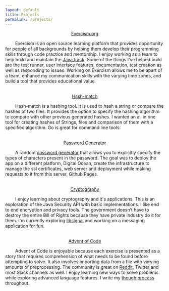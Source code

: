 ```yaml
---
layout: default
title: Projects
permalink: /projects/
---
```

<p align="center"><a href="https://exercism.org/">Exercism.org</a></p>

&nbsp;&nbsp;&nbsp;&nbsp;&nbsp;&nbsp;&nbsp;&nbsp;Exercism is an open source learning platform that provides 
opportunity for people of all backgrounds by helping them develop their programming skills through code practice 
and mentorship. I enjoy working as a team to help build and maintain the 
[Java track](https://exercism.org/profiles/ericbalawejder). Some of the things I've helped build are the test 
runner, user interface features, documentation, test creation as well as responding to issues. Working on Exercism 
allows me to be apart of a team, enhance my communication skills with the varying time zones, and build a tool 
that provides educational value.
<br>
<br>
<p align="center"><a href="https://github.com/ericbalawejder/hash-match">Hash-match</a></p>

&nbsp;&nbsp;&nbsp;&nbsp;&nbsp;&nbsp;&nbsp;&nbsp;Hash-match is a hashing tool. It is used to hash a string or 
compare the hashes of two files. It provides the option to specify the hashing algorithm to compare with other 
previous generated hashes. I wanted an all in one tool for creating hashes of Strings, files and comparison of 
them with a specified algorithm. Go is great for command line tools.
<br>
<br>
<p align="center"><a href="https://github.com/ericbalawejder/password-generator">Password Generator</a></p>

&nbsp;&nbsp;&nbsp;&nbsp;&nbsp;&nbsp;&nbsp;&nbsp;A random [password generator](https://ericbalawejder.com/password/) 
that allows you to explicitly specify the types of characters present in the password. The goal was to deploy the 
app on a different platform, Digital Ocean, create the infrastructure to manage the ssl certificates, web server 
and deployment while making requests to it from this server, Github Pages.
<br>
<br>
<p align="center"><a href="https://github.com/ericbalawejder/cryptography">Cryptography</a></p>

&nbsp;&nbsp;&nbsp;&nbsp;&nbsp;&nbsp;&nbsp;&nbsp;I enjoy learning about cryptography and it's applications. 
This is an exploration of the Java Security API with basic implementations. I like end to end encryption and privacy
tools. The government doesn’t have to destroy the entire Bill of Rights because they have private industry do it 
for them. I'm currently exploring [libsignal](https://github.com/signalapp/libsignal-protocol-java) and working on
a messaging application for fun.
<br>
<br>
<p align="center"><a href="https://adventofcode.com/">Advent of Code</a></p>

&nbsp;&nbsp;&nbsp;&nbsp;&nbsp;&nbsp;&nbsp;&nbsp;Advent of Code is enjoyable because each exercise is presented 
as a story that requires comprehension of what needs to be found before attempting to solve. It also involves 
importing data from a file with varying amounts of preprocessing. The community is great on 
[Reddit](https://www.reddit.com/r/adventofcode/), Twitter and most Slack channels as well. I enjoy learning new 
ways to solve problems while exploring advanced language features. I write my 
[though process](https://github.com/ericbalawejder/advent-of-code) throughout.
